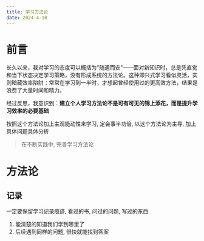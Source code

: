 ```yaml
---
title: 学习方法论
date: 2024-4-10
---
```


# 前言

长久以来，我对学习的态度可以概括为"随遇而安"——面对新知识时，总是凭直觉和当下状态决定学习策略，没有形成系统的方法论。这种即兴式学习看似灵活，实则暗藏效率陷阱：常常在学习到一半时，才想起曾经使用过的更高效方法，结果是浪费了大量时间和精力。

经过反思，我意识到：**建立个人学习方法论不是可有可无的锦上添花，而是提升学习效率的必要基础**

按照这个方法论加上主观能动性来学习, 定会事半功倍,  以这个方法论为主导, 加上具体问题具体分析

> 在不断实践中, 完善学习方法论

# 方法论

## 记录

一定要保留学习记录痕迹,  看过的书, 问过的问题, 写过的东西

1. 能清楚的知道我们学到哪里了
2. 后续遇到同样的问题, 很快就能找到答案



